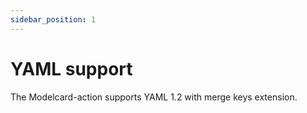 ```yaml
---
sidebar_position: 1
---
```


# YAML support

The Modelcard-action supports YAML 1.2 with merge keys extension.
